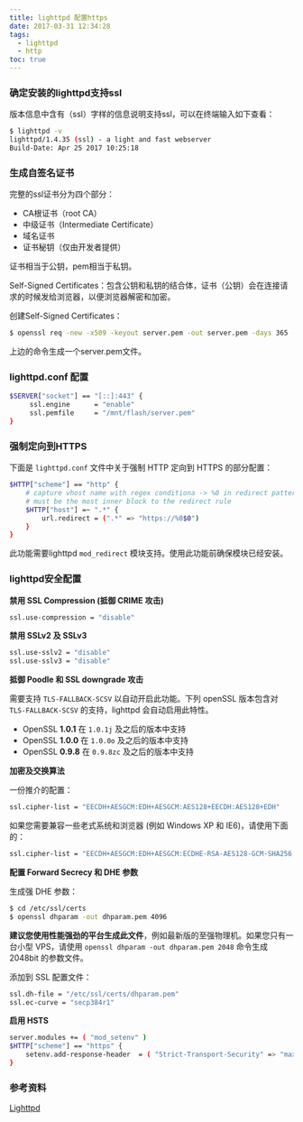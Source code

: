 ```yaml
---
title: lighttpd 配置https
date: 2017-03-31 12:34:28
tags: 
  - lighttpd
  - http
toc: true
---
```


### 确定安装的lighttpd支持ssl

版本信息中含有（ssl）字样的信息说明支持ssl，可以在终端输入如下查看：

```bash
$ lighttpd -v
lighttpd/1.4.35 (ssl) - a light and fast webserver
Build-Date: Apr 25 2017 10:25:18
```

<!-- more -->

### 生成自签名证书

完整的ssl证书分为四个部分：

* CA根证书（root CA）
* 中级证书（Intermediate Certificate）
* 域名证书
* 证书秘钥（仅由开发者提供）

证书相当于公钥，pem相当于私钥。

Self-Signed Certificates：包含公钥和私钥的结合体，证书（公钥）会在连接请求的时候发给浏览器，以便浏览器解密和加密。

创建Self-Signed Certificates：

```bash
$ openssl req -new -x509 -keyout server.pem -out server.pem -days 365 -nodes
```

上边的命令生成一个server.pem文件。

### lighttpd.conf 配置

```bash
$SERVER["socket"] == "[::]:443" {  
     ssl.engine      = "enable"
     ssl.pemfile     = "/mnt/flash/server.pem"
}
```

### 强制定向到HTTPS

下面是 `lighttpd.conf` 文件中关于强制 HTTP 定向到 HTTPS 的部分配置：

```bash
$HTTP["scheme"] == "http" {
    # capture vhost name with regex conditiona -> %0 in redirect pattern
    # must be the most inner block to the redirect rule
    $HTTP["host"] =~ ".*" {
        url.redirect = (".*" => "https://%0$0")
    }
}
```

此功能需要lighttpd `mod_redirect` 模块支持。使用此功能前确保模块已经安装。

### lighttpd安全配置

**禁用 SSL Compression (抵御 CRIME 攻击)**

```bash
ssl.use-compression = "disable"
```

**禁用 SSLv2 及 SSLv3**

```bash
ssl.use-sslv2 = "disable"
ssl.use-sslv3 = "disable"
```

**抵御 Poodle 和 SSL downgrade 攻击**

需要支持 `TLS-FALLBACK-SCSV` 以自动开启此功能。下列 openSSL 版本包含对 `TLS-FALLBACK-SCSV` 的支持，lighttpd 会自动启用此特性。

* OpenSSL **1.0.1** 在 `1.0.1j` 及之后的版本中支持
* OpenSSL **1.0.0** 在 `1.0.0o` 及之后的版本中支持
* OpenSSL **0.9.8** 在 `0.9.8zc` 及之后的版本中支持

**加密及交换算法**

一份推介的配置：

```bash
ssl.cipher-list = "EECDH+AESGCM:EDH+AESGCM:AES128+EECDH:AES128+EDH"
```

如果您需要兼容一些老式系统和浏览器 (例如 Windows XP 和 IE6)，请使用下面的：

```bash
ssl.cipher-list = "EECDH+AESGCM:EDH+AESGCM:ECDHE-RSA-AES128-GCM-SHA256:AES256+EECDH:AES256+EDH:ECDHE-RSA-AES256-GCM-SHA384:DHE-RSA-AES256-GCM-SHA384:DHE-RSA-AES128-GCM-SHA256:ECDHE-RSA-AES256-SHA384:ECDHE-RSA-AES128-SHA256:ECDHE-RSA-AES256-SHA:ECDHE-RSA-AES128-SHA:DHE-RSA-AES256-SHA256:DHE-RSA-AES128-SHA256:DHE-RSA-AES256-SHA:DHE-RSA-AES128-SHA:ECDHE-RSA-DES-CBC3-SHA:EDH-RSA-DES-CBC3-SHA:AES256-GCM-SHA384:AES128-GCM-SHA256:AES256-SHA256:AES128-SHA256:AES256-SHA:AES128-SHA:DES-CBC3-SHA:HIGH:!aNULL:!eNULL:!EXPORT:!DES:!MD5:!PSK:!RC4"
```

**配置 Forward Secrecy 和 DHE 参数**

生成强 DHE 参数：

```bash
$ cd /etc/ssl/certs
$ openssl dhparam -out dhparam.pem 4096
```

**建议您使用性能强劲的平台生成此文件**，例如最新版的至强物理机。如果您只有一台小型 VPS，请使用 `openssl dhparam -out dhparam.pem 2048` 命令生成 2048bit 的参数文件。

添加到 SSL 配置文件：

```bash
ssl.dh-file = "/etc/ssl/certs/dhparam.pem"
ssl.ec-curve = "secp384r1"
```

**启用 HSTS**

```bash
server.modules += ( "mod_setenv" )
$HTTP["scheme"] == "https" {
    setenv.add-response-header  = ( "Strict-Transport-Security" => "max-age=63072000; includeSubdomains; preload")
}
```
### 参考资料

[Lighttpd](https://wiki.archlinux.org/index.php/Lighttpd)
